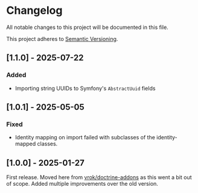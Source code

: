 # Changelog
All notable changes to this project will be documented in this file.

This project adheres to [Semantic Versioning](https://semver.org/spec/v2.0.0.html).

## [1.1.0] - 2025-07-22
### Added
* Importing string UUIDs to Symfony's `AbstractUuid` fields

## [1.0.1] - 2025-05-05
### Fixed
* Identity mapping on import failed with subclasses of the identity-mapped 
  classes.

## [1.0.0] - 2025-01-27

First release. Moved here from [vrok/doctrine-addons](https://github.com/j-schumann/doctrine-addons) as this went a bit
out of scope. Added multiple improvements over the old version.
